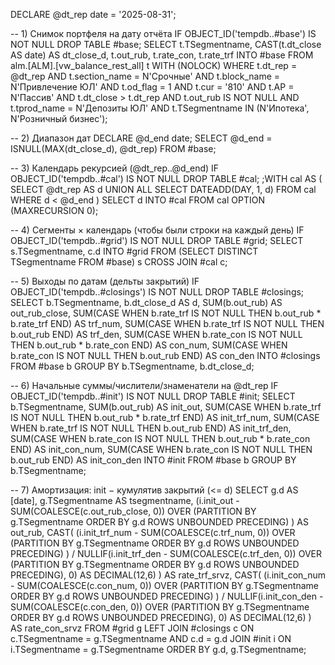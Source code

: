 DECLARE @dt_rep date = '2025-08-31';

-- 1) Снимок портфеля на дату отчёта
IF OBJECT_ID('tempdb..#base') IS NOT NULL DROP TABLE #base;
SELECT
    t.TSegmentname,
    CAST(t.dt_close AS date) AS dt_close_d,
    t.out_rub,
    t.rate_con,
    t.rate_trf
INTO #base
FROM alm.[ALM].[vw_balance_rest_all] t WITH (NOLOCK)
WHERE t.dt_rep       = @dt_rep
  AND t.section_name = N'Срочные'
  AND t.block_name   = N'Привлечение ЮЛ'
  AND t.od_flag      = 1
  AND t.cur          = '810'
  AND t.AP           = N'Пассив'
  AND t.dt_close     > t.dt_rep
  AND t.out_rub IS NOT NULL
  AND t.tprod_name   = N'Депозиты ЮЛ'
  AND t.TSegmentname IN (N'Ипотека', N'Розничный бизнес');

-- 2) Диапазон дат
DECLARE @d_end date;
SELECT @d_end = ISNULL(MAX(dt_close_d), @dt_rep) FROM #base;

-- 3) Календарь рекурсией (@dt_rep..@d_end)
IF OBJECT_ID('tempdb..#cal') IS NOT NULL DROP TABLE #cal;
;WITH cal AS (
    SELECT @dt_rep AS d
    UNION ALL
    SELECT DATEADD(DAY, 1, d)
    FROM cal
    WHERE d < @d_end
)
SELECT d INTO #cal FROM cal
OPTION (MAXRECURSION 0);

-- 4) Сегменты × календарь (чтобы были строки на каждый день)
IF OBJECT_ID('tempdb..#grid') IS NOT NULL DROP TABLE #grid;
SELECT s.TSegmentname, c.d
INTO #grid
FROM (SELECT DISTINCT TSegmentname FROM #base) s
CROSS JOIN #cal c;

-- 5) Выходы по датам (дельты закрытий)
IF OBJECT_ID('tempdb..#closings') IS NOT NULL DROP TABLE #closings;
SELECT
    b.TSegmentname,
    b.dt_close_d AS d,
    SUM(b.out_rub)                                                    AS out_rub_close,
    SUM(CASE WHEN b.rate_trf IS NOT NULL THEN b.out_rub * b.rate_trf END) AS trf_num,
    SUM(CASE WHEN b.rate_trf IS NOT NULL THEN b.out_rub END)              AS trf_den,
    SUM(CASE WHEN b.rate_con IS NOT NULL THEN b.out_rub * b.rate_con END) AS con_num,
    SUM(CASE WHEN b.rate_con IS NOT NULL THEN b.out_rub END)              AS con_den
INTO #closings
FROM #base b
GROUP BY b.TSegmentname, b.dt_close_d;

-- 6) Начальные суммы/числители/знаменатели на @dt_rep
IF OBJECT_ID('tempdb..#init') IS NOT NULL DROP TABLE #init;
SELECT
    b.TSegmentname,
    SUM(b.out_rub) AS init_out,
    SUM(CASE WHEN b.rate_trf IS NOT NULL THEN b.out_rub * b.rate_trf END) AS init_trf_num,
    SUM(CASE WHEN b.rate_trf IS NOT NULL THEN b.out_rub END)               AS init_trf_den,
    SUM(CASE WHEN b.rate_con IS NOT NULL THEN b.out_rub * b.rate_con END)  AS init_con_num,
    SUM(CASE WHEN b.rate_con IS NOT NULL THEN b.out_rub END)               AS init_con_den
INTO #init
FROM #base b
GROUP BY b.TSegmentname;

-- 7) Амортизация: init − кумулятив закрытий (<= d)
SELECT
    g.d                                  AS [date],
    g.TSegmentname                        AS tsegmentname,
    (i.init_out
     - SUM(COALESCE(c.out_rub_close, 0)) OVER (PARTITION BY g.TSegmentname ORDER BY g.d
                                               ROWS UNBOUNDED PRECEDING)
    ) AS out_rub,
    CAST( (i.init_trf_num
           - SUM(COALESCE(c.trf_num, 0)) OVER (PARTITION BY g.TSegmentname ORDER BY g.d
                                               ROWS UNBOUNDED PRECEDING)
          )
          / NULLIF(i.init_trf_den
           - SUM(COALESCE(c.trf_den, 0)) OVER (PARTITION BY g.TSegmentname ORDER BY g.d
                                               ROWS UNBOUNDED PRECEDING), 0)
          AS DECIMAL(12,6)
    ) AS rate_trf_srvz,
    CAST( (i.init_con_num
           - SUM(COALESCE(c.con_num, 0)) OVER (PARTITION BY g.TSegmentname ORDER BY g.d
                                               ROWS UNBOUNDED PRECEDING)
          )
          / NULLIF(i.init_con_den
           - SUM(COALESCE(c.con_den, 0)) OVER (PARTITION BY g.TSegmentname ORDER BY g.d
                                               ROWS UNBOUNDED PRECEDING), 0)
          AS DECIMAL(12,6)
    ) AS rate_con_srvz
FROM #grid g
LEFT JOIN #closings c
       ON c.TSegmentname = g.TSegmentname
      AND c.d            = g.d
JOIN #init i
  ON i.TSegmentname = g.TSegmentname
ORDER BY g.d, g.TSegmentname;
